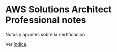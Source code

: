 # AWS Solutions Architect Professional notes

Notas y apuntes sobre la certificación

Ver [índice](./contenidos/index.md).